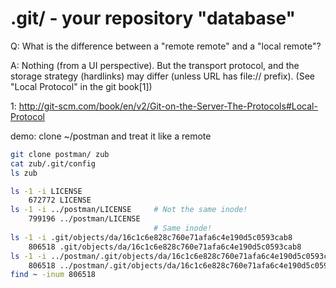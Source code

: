 # .git/ - your repository "database"

Q:  What is the difference between a "remote remote" and a "local
    remote"?

A:  Nothing (from a UI perspective). But the transport protocol,
    and the storage strategy (hardlinks) may differ (unless URL
    has file:// prefix). (See "Local Protocol" in the git book[1])



1:  http://git-scm.com/book/en/v2/Git-on-the-Server-The-Protocols#Local-Protocol


demo: clone ~/postman and treat it like a remote


```sh
git clone postman/ zub
cat zub/.git/config
ls zub

ls -1 -i LICENSE
    672772 LICENSE
ls -1 -i ../postman/LICENSE     # Not the same inode!
    799196 ../postman/LICENSE
                                # Same inode!
ls -1 -i .git/objects/da/16c1c6e828c760e71afa6c4e190d5c0593cab8
    806518 .git/objects/da/16c1c6e828c760e71afa6c4e190d5c0593cab8
ls -1 -i ../postman/.git/objects/da/16c1c6e828c760e71afa6c4e190d5c0593cab8
    806518 ../postman/.git/objects/da/16c1c6e828c760e71afa6c4e190d5c0593cab8
find ~ -inum 806518
```
